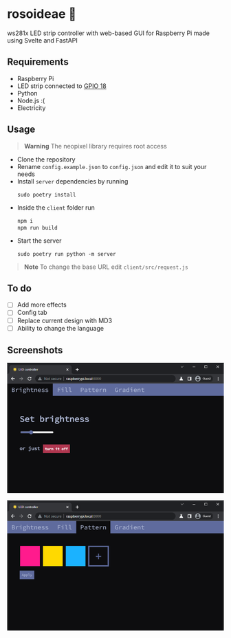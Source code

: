 # rosoideae 🌹

ws281x LED strip controller with web-based GUI for Raspberry Pi made using Svelte and FastAPI

## Requirements

- Raspberry Pi
- LED strip connected to [GPIO 18](https://pinout.xyz/)
- Python
- Node.js :(
- Electricity

## Usage

> **Warning**
> The neopixel library requires root access

- Clone the repository
- Rename `config.example.json` to `config.json` and edit it to suit your needs
- Install `server` dependencies by running
  ```
  sudo poetry install
  ```
- Inside the `client` folder run
  ```
  npm i
  npm run build
  ```
- Start the server
  ```
  sudo poetry run python -m server
  ```

> **Note**
> To change the base URL edit `client/src/request.js`

## To do

- [ ] Add more effects
- [ ] Config tab
- [ ] Replace current design with MD3
- [ ] Ability to change the language

## Screenshots

![](/images/1.png)

![](/images/2.png)
